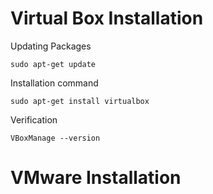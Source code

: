 
# Virtual Box Installation

Updating Packages

````
sudo apt-get update
````

Installation command 

````
sudo apt-get install virtualbox
````

Verification

````
VBoxManage --version
````

# VMware Installation